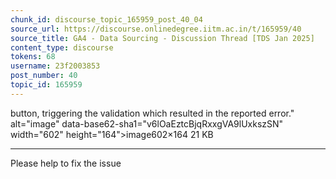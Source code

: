 ```yaml
---
chunk_id: discourse_topic_165959_post_40_04
source_url: https://discourse.onlinedegree.iitm.ac.in/t/165959/40
source_title: GA4 - Data Sourcing - Discussion Thread [TDS Jan 2025]
content_type: discourse
tokens: 68
username: 23f2003853
post_number: 40
topic_id: 165959
---
```


 button, triggering the validation which resulted in the reported error." alt="image" data-base62-sha1="v6lOaEztcBjqRxxgVA9lUxkszSN" width="602" height="164">image602×164 21 KB

---

Please help to fix the issue

